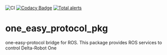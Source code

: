 ![CI](https://github.com/deltarobotone/one_easy_protocol_pkg/workflows/CI/badge.svg?branch=master)
[![Codacy Badge](https://app.codacy.com/project/badge/Grade/4401410029564e428891267ce456f202)](https://www.codacy.com/gh/deltarobotone/one_easy_protocol_pkg?utm_source=github.com&amp;utm_medium=referral&amp;utm_content=deltarobotone/one_easy_protocol_pkg&amp;utm_campaign=Badge_Grade)
[![Total alerts](https://img.shields.io/lgtm/alerts/g/deltarobotone/one_easy_protocol_pkg.svg?logo=lgtm&logoWidth=18)](https://lgtm.com/projects/g/deltarobotone/one_easy_protocol_pkg/alerts/)
# one_easy_protocol_pkg

one-easy-protocol bridge for ROS. This package provides ROS services to control Delta-Robot One
